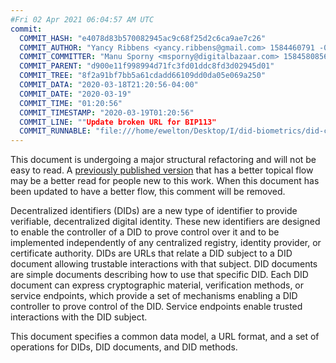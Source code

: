 ```yaml
---
#Fri 02 Apr 2021 06:04:57 AM UTC
commit:
  COMMIT_HASH: "e4078d83b570082945ac9c68f25d2c6ca9ae7c26"
  COMMIT_AUTHOR: "Yancy Ribbens <yancy.ribbens@gmail.com> 1584460791 -0500"
  COMMIT_COMMITTER: "Manu Sporny <msporny@digitalbazaar.com> 1584580856 -0400"
  COMMIT_PARENT: "d900e11f998994d71fc3fd01ddc8fd3d02945d01"
  COMMIT_TREE: "8f2a91bf7bb5a61cdadd66109dd0da05e069a250"
  COMMIT_DATA: "2020-03-18T21:20:56-04:00"
  COMMIT_DATE: "2020-03-19"
  COMMIT_TIME: "01:20:56"
  COMMIT_TIMESTAMP: "2020-03-19T01:20:56"
  COMMIT_LINE: ""Update broken URL for BIP113"
  COMMIT_RUNNABLE: "file:///home/ewelton/Desktop/I/did-biometrics/did-core-dataset/analysis/gitinfo/e4078d83b570082945ac9c68f25d2c6ca9ae7c26/snapshot/index.html"
---
```


<section id="abstract">
<p class="issue">
This document is undergoing a major structural refactoring and will not be easy
to read. A <a href="https://www.w3.org/TR/2019/WD-did-core-20191209/">previously
published version</a> that has a better topical flow may be a better read for
people new to this work. When this document has been updated to have a
better flow, this comment will be removed.
    </p>
<p>
<a>Decentralized identifiers</a> (DIDs) are a new type of identifier to
provide verifiable, decentralized digital identity. These new identifiers are
designed to enable the controller of a <a>DID</a> to prove control over
it and to be implemented independently of any centralized registry, identity
provider, or certificate authority. <a>DIDs</a> are URLs that relate a
<a>DID subject</a> to a <a>DID document</a> allowing trustable interactions with
that subject. <a>DID documents</a> are simple documents describing how to use
that specific <a>DID</a>. Each <a>DID document</a> can express cryptographic
material, verification methods, or <a>service endpoints</a>, which provide a
set of mechanisms enabling a <a>DID controller</a> to prove control of the
<a>DID</a>. <a>Service endpoints</a> enable trusted interactions with the
<a>DID subject</a>.
    </p>
<p>
This document specifies a common data model, a URL format, and a set of
operations for <a>DIDs</a>, <a>DID documents</a>, and <a>DID methods</a>.
    </p>
</section>
